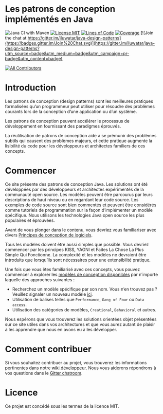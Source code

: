 <!-- Cette ligne doit restée vide pour des raisons de formatage
    afin qu’on puisse avoir un affichage agréable comme sur un 
    site web par exemple -->

# Les patrons de conception implémentés en Java

![Java CI with Maven](https://github.com/iluwatar/java-design-patterns/workflows/Java%20CI%20with%20Maven/badge.svg)
[![License MIT](https://img.shields.io/badge/license-MIT-blue.svg)](https://raw.githubusercontent.com/iluwatar/java-design-patterns/master/LICENSE.md)
[![Lines of Code](https://sonarcloud.io/api/project_badges/measure?project=iluwatar_java-design-patterns&metric=ncloc)](https://sonarcloud.io/dashboard?id=iluwatar_java-design-patterns)
[![Coverage](https://sonarcloud.io/api/project_badges/measure?project=iluwatar_java-design-patterns&metric=coverage)](https://sonarcloud.io/dashboard?id=iluwatar_java-design-patterns)
[![Join the chat at https://gitter.im/iluwatar/java-design-patterns](https://badges.gitter.im/Join%20Chat.svg)](https://gitter.im/iluwatar/java-design-patterns?utm_source=badge&utm_medium=badge&utm_campaign=pr-badge&utm_content=badge)
<!-- ALL-CONTRIBUTORS-BADGE:START - Do not remove or modify this section -->
[![All Contributors](https://img.shields.io/badge/all_contributors-148-orange.svg?style=flat-square)](#contributors-)
<!-- ALL-CONTRIBUTORS-BADGE:END -->

# Introduction

Les patrons de conception (design patterns) sont les meilleures 
pratiques formalisées qu’un programmeur peut utiliser pour résoudre
des problèmes courants lors de la conception d’une application 
ou d’un système.

Les patrons de conception peuvent accélérer le processus de
développement en fournissant des paradigmes éprouvés.

La réutilisation de patrons de conception aide à se prémunir des problèmes subtils
qui causent des problèmes majeurs, et cette pratique augmente la lisibilité
du code pour les développeurs et architectes familiers de ces concepts.

# Commencer

Ce site présente des patrons de conception Java. Les solutions ont été développées 
par des développeurs et architectes expérimentés de la communauté open source.
Les modèles peuvent être parcourus par leurs descriptions de haut niveau ou
en regardant leur code source.
Les exemples de code source sont bien commentés et peuvent être considérés
comme tutoriels de programmation sur la façon d’implémenter un modèle spécifique.
Nous utilisons les technologies Java open source les plus populaires et éprouvées.

Avant de vous plonger dans le contenu, vous devriez vous familiariser avec divers
[Principes de conception de logiciels](https://java-design-patterns.com/principles/).

Tous les modèles doivent être aussi simples que possible.
Vous devriez commencer par les principes KISS, YAGNI et 
Faites La Chose La Plus Simple Qui Fonctionne.
La complexité et les modèles ne devraient être introduits
que lorsqu’ils sont nécessaires pour une extensibilité pratique.

Une fois que vous êtes familiarisé avec ces concepts, vous pouvez commencer à explorer les
[modèles de conception disponibles](https://java-design-patterns.com/patterns/)
par n’importe laquelle des approches suivantes&nbsp;:

- Recherchez un modèle spécifique par son nom.
  Vous n’en trouvez pas&nbsp;? Veuillez signaler un nouveau modèle [ici](https://github.com/iluwatar/java-design-patterns/issues).
- Utilisation de balises telles que `Performance`, `Gang of Four` ou `Data access`.
- Utilisation des catégories de modèles, `Creational`, `Behavioral` et autres.

Nous espérons que vous trouverez les solutions orientées objet présentées
sur ce site utiles dans vos architectures et que vous aurez autant 
de plaisir à les apprendre que nous en avons eu à les développer.

# Comment contribuer

Si vous souhaitez contribuer au projet, vous trouverez les informations pertinentes dans
notre [wiki développeur](https://github.com/iluwatar/java-design-patterns/wiki).
Nous vous aiderons répondrons à vos questions dans le [Gitter chatroom](https://gitter.im/iluwatar/java-design-patterns).

# Licence

Ce projet est concédé sous les termes de la licence MIT.

